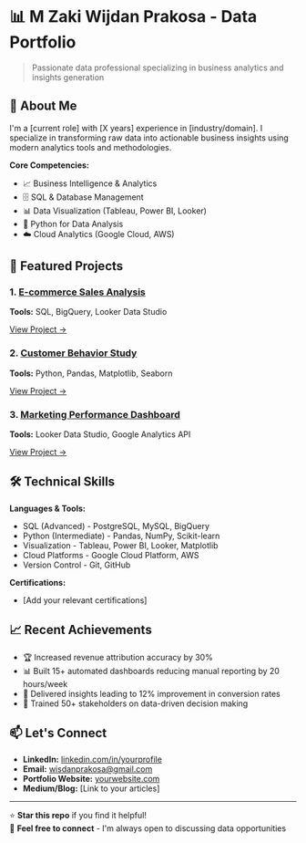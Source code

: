 # 📊 M Zaki Wijdan Prakosa - Data Portfolio

> Passionate data professional specializing in business analytics and insights generation

## 👋 About Me

I'm a [current role] with [X years] experience in [industry/domain]. 
I specialize in transforming raw data into actionable business insights 
using modern analytics tools and methodologies.

**Core Competencies:**
- 📈 Business Intelligence & Analytics
- 🗄️ SQL & Database Management  
- 📊 Data Visualization (Tableau, Power BI, Looker)
- 🐍 Python for Data Analysis
- ☁️ Cloud Analytics (Google Cloud, AWS)

## 🚀 Featured Projects

### 1. [E-commerce Sales Analysis](./projects/01-retail-sales-analysis)
**Tools:** SQL, BigQuery, Looker Data Studio  

[View Project →](./projects/01-retail-sales-analysis)

### 2. [Customer Behavior Study](./projects/02-customer-behavior-study)
**Tools:** Python, Pandas, Matplotlib, Seaborn  


[View Project →](./projects/02-customer-behavior-study)

### 3. [Marketing Performance Dashboard](./projects/03-marketing-dashboard)
**Tools:** Looker Data Studio, Google Analytics API  


[View Project →](./projects/03-marketing-dashboard)

## 🛠️ Technical Skills

**Languages & Tools:**
- SQL (Advanced) - PostgreSQL, MySQL, BigQuery
- Python (Intermediate) - Pandas, NumPy, Scikit-learn
- Visualization - Tableau, Power BI, Looker, Matplotlib
- Cloud Platforms - Google Cloud Platform, AWS
- Version Control - Git, GitHub

**Certifications:**
- [Add your relevant certifications]

## 📈 Recent Achievements

- 🏆 Increased revenue attribution accuracy by 30%
- 📊 Built 15+ automated dashboards reducing manual reporting by 20 hours/week
- 🎯 Delivered insights leading to 12% improvement in conversion rates
- 👥 Trained 50+ stakeholders on data-driven decision making

## 📫 Let's Connect

- **LinkedIn:** [linkedin.com/in/yourprofile](www.linkedin.com/in/muhammad-zaki-9a2431191)
- **Email:** wisdanprakosa@gmail.com
- **Portfolio Website:** [yourwebsite.com]()
- **Medium/Blog:** [Link to your articles]

---

⭐ **Star this repo** if you find it helpful!  
🔗 **Feel free to connect** - I'm always open to discussing data opportunities
